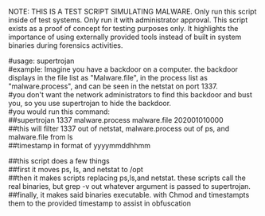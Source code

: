 NOTE: THIS IS A TEST SCRIPT SIMULATING MALWARE.
Only run this script inside of test systems. Only run it with administrator approval.
This script exists as a proof of concept for testing purposes only. It highlights the importance of using externally provided tools instead of built in system binaries during forensics activities.

#usage: supertrojan <netstat> <ps> <ls> <yyyymmddhhmm>  
#example: Imagine you have a backdoor on a computer. the backdoor displays in the file list as "Malware.file", in the process list as "malware.process", and can be seen in the netstat on port 1337.  
#you don't want the network administrators to find this backdoor and bust you, so you use supertrojan to hide the backdoor.  
#you would run this command:  
  ##supertrojan 1337 malware.process malware.file 202001010000  
##this will filter 1337 out of netstat, malware.process out of ps, and malware.file from ls  
##timestamp in format of yyyymmddhhmm  

##this script does a few things  
##first it moves ps, ls, and netstat to /opt  
##then it makes scripts replacing ps,ls,and netstat. these scripts call the real binaries, but grep -v out whatever argument is passed to supertrojan.  
##finally, it makes said binaries executable. with Chmod and timestampts them to the provided timestamp to assist in obfuscation  
